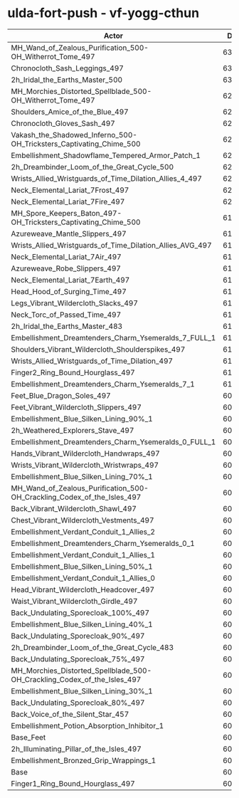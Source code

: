 # ulda-fort-push - vf-yogg-cthun
| Actor | DPS | Increase |
|---|:---:|:---:|
|MH_Wand_of_Zealous_Purification_500-OH_Witherrot_Tome_497|63159|4.82%|
|Chronocloth_Sash_Leggings_497|63134|4.78%|
|2h_Iridal_the_Earths_Master_500|63081|4.69%|
|MH_Morchies_Distorted_Spellblade_500-OH_Witherrot_Tome_497|62908|4.40%|
|Shoulders_Amice_of_the_Blue_497|62621|3.92%|
|Chronocloth_Gloves_Sash_497|62565|3.83%|
|Vakash_the_Shadowed_Inferno_500-OH_Tricksters_Captivating_Chime_500|62485|3.70%|
|Embellishment_Shadowflame_Tempered_Armor_Patch_1|62333|3.45%|
|2h_Dreambinder_Loom_of_the_Great_Cycle_500|62211|3.24%|
|Wrists_Allied_Wristguards_of_Time_Dilation_Allies_4_497|62046|2.97%|
|Neck_Elemental_Lariat_7Frost_497|62023|2.93%|
|Neck_Elemental_Lariat_7Fire_497|62019|2.93%|
|MH_Spore_Keepers_Baton_497-OH_Tricksters_Captivating_Chime_500|61952|2.81%|
|Azureweave_Mantle_Slippers_497|61856|2.66%|
|Wrists_Allied_Wristguards_of_Time_Dilation_Allies_AVG_497|61846|2.64%|
|Neck_Elemental_Lariat_7Air_497|61825|2.60%|
|Azureweave_Robe_Slippers_497|61746|2.47%|
|Neck_Elemental_Lariat_7Earth_497|61458|1.99%|
|Head_Hood_of_Surging_Time_497|61387|1.88%|
|Legs_Vibrant_Wildercloth_Slacks_497|61381|1.87%|
|Neck_Torc_of_Passed_Time_497|61254|1.66%|
|2h_Iridal_the_Earths_Master_483|61227|1.61%|
|Embellishment_Dreamtenders_Charm_Ysemeralds_7_FULL_1|61207|1.58%|
|Shoulders_Vibrant_Wildercloth_Shoulderspikes_497|61179|1.53%|
|Wrists_Allied_Wristguards_of_Time_Dilation_497|61164|1.51%|
|Finger2_Ring_Bound_Hourglass_497|61096|1.39%|
|Embellishment_Dreamtenders_Charm_Ysemeralds_7_1|61045|1.31%|
|Feet_Blue_Dragon_Soles_497|60952|1.16%|
|Feet_Vibrant_Wildercloth_Slippers_497|60952|1.16%|
|Embellishment_Blue_Silken_Lining_90%_1|60937|1.13%|
|2h_Weathered_Explorers_Stave_497|60906|1.08%|
|Embellishment_Dreamtenders_Charm_Ysemeralds_0_FULL_1|60900|1.07%|
|Hands_Vibrant_Wildercloth_Handwraps_497|60850|0.99%|
|Wrists_Vibrant_Wildercloth_Wristwraps_497|60845|0.98%|
|Embellishment_Blue_Silken_Lining_70%_1|60756|0.83%|
|MH_Wand_of_Zealous_Purification_500-OH_Crackling_Codex_of_the_Isles_497|60743|0.81%|
|Back_Vibrant_Wildercloth_Shawl_497|60704|0.74%|
|Chest_Vibrant_Wildercloth_Vestments_497|60685|0.71%|
|Embellishment_Verdant_Conduit_1_Allies_2|60660|0.67%|
|Embellishment_Dreamtenders_Charm_Ysemeralds_0_1|60659|0.67%|
|Embellishment_Verdant_Conduit_1_Allies_1|60632|0.62%|
|Embellishment_Blue_Silken_Lining_50%_1|60630|0.62%|
|Embellishment_Verdant_Conduit_1_Allies_0|60615|0.60%|
|Head_Vibrant_Wildercloth_Headcover_497|60587|0.55%|
|Waist_Vibrant_Wildercloth_Girdle_497|60575|0.53%|
|Back_Undulating_Sporecloak_100%_497|60543|0.48%|
|Embellishment_Blue_Silken_Lining_40%_1|60532|0.46%|
|Back_Undulating_Sporecloak_90%_497|60496|0.40%|
|2h_Dreambinder_Loom_of_the_Great_Cycle_483|60494|0.39%|
|Back_Undulating_Sporecloak_75%_497|60491|0.39%|
|MH_Morchies_Distorted_Spellblade_500-OH_Crackling_Codex_of_the_Isles_497|60488|0.39%|
|Embellishment_Blue_Silken_Lining_30%_1|60483|0.38%|
|Back_Undulating_Sporecloak_80%_497|60473|0.36%|
|Back_Voice_of_the_Silent_Star_457|60423|0.28%|
|Embellishment_Potion_Absorption_Inhibitor_1|60342|0.14%|
|Base_Feet|60325|0.11%|
|2h_Illuminating_Pillar_of_the_Isles_497|60308|0.09%|
|Embellishment_Bronzed_Grip_Wrappings_1|60292|0.06%|
|Base|60256|0.00%|
|Finger1_Ring_Bound_Hourglass_497|60045|-0.35%|
